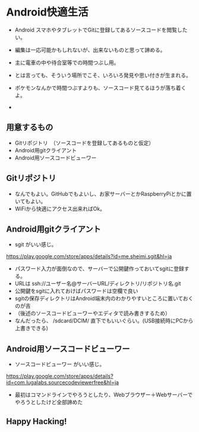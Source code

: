 # Android快適生活

- Android スマホやタブレットでGitに登録してあるソースコードを閲覧したい。
- 編集は一応可能かもしれないが、出来ないものと思って諦める。


- 主に電車の中や待合室等での時間つぶし用。
- とは言っても、そういう場所でこそ、いろいろ発見や思い付きが生まれる。
- ポケモンなんかで時間つぶすよりも、ソースコード見てるほうが落ち着くよ。
- 

## 用意するもの
- Gitリポジトリ　（ソースコードを登録してあるものと仮定）
- Android用gitクライアント
- Android用ソースコードビューワー

## Gitリポジトリ
- なんでもよい。GitHubでもよいし、お家サーバーとかRaspberryPiとかに置いてもよい。
- WiFiから快適にアクセス出来ればOk。

## Android用gitクライアント
- sgit がいい感じ。

https://play.google.com/store/apps/details?id=me.sheimi.sgit&hl=ja

- パスワード入力が面倒なので、サーバーで公開鍵作っておいてsgitに登録する。
- URLは ssh://ユーザー名@サーバーURL/ディレクトリ/リポジトリ名.git
- 公開鍵をsgitに入れておけばパスワードは空欄で良い
- sgitの保存ディレクトリはAndroid端末内のわかりやすいところに置いておくのが吉
- （後述のソースコードビューワーやエディタで読み書きするため） 
- なんだったら、 /sdcard/DCIM/ 直下でもいいぐらい。(USB接続時にPCから上書きできる)

## Android用ソースコードビューワー
- ソースコードビューワー がいい感じ。

https://play.google.com/store/apps/details?id=com.lugalabs.sourcecodeviewerfree&hl=ja

- 最初はコマンドラインでやろうとしたり、Webブラウザー＋Webサーバーでやろうとしたけど全部諦めた

## Happy Hacking!
